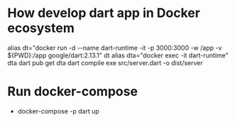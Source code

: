 # How develop dart app in Docker ecosystem

alias dt="docker run -d --name dart-runtime -it -p 3000:3000 -w /app -v ${PWD}:/app google/dart:2.13.1"
dt
alias dta="docker exec -it dart-runtime"
dta dart pub get
dta dart compile exe src/server.dart -o dist/server

# Run docker-compose

* docker-compose -p dart up
